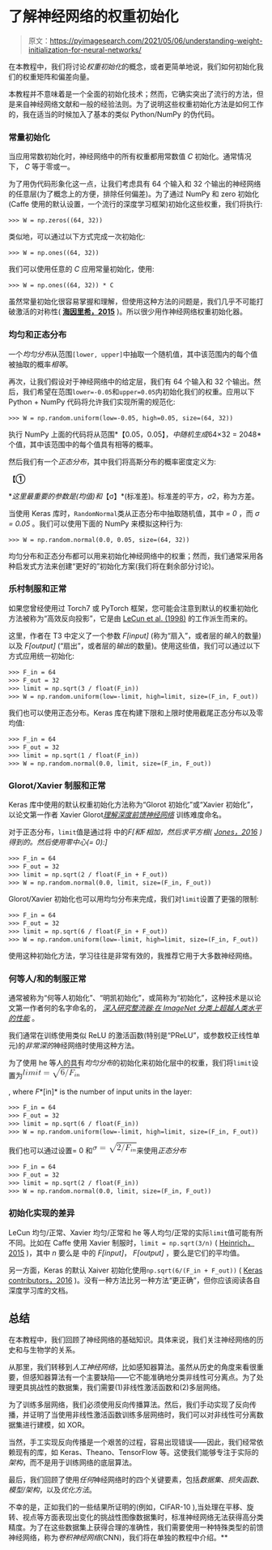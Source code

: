 # 了解神经网络的权重初始化

> 原文：<https://pyimagesearch.com/2021/05/06/understanding-weight-initialization-for-neural-networks/>

在本教程中，我们将讨论*权重初始化*的概念，或者更简单地说，我们如何初始化我们的权重矩阵和偏差向量。

本教程并不意味着是一个全面的初始化技术；然而，它确实突出了流行的方法，但是来自神经网络文献和一般的经验法则。为了说明这些权重初始化方法是如何工作的，我在适当的时候加入了基本的类似 Python/NumPy 的伪代码。

### **常量初始化**

当应用常数初始化时，神经网络中的所有权重都用常数值 *C* 初始化。通常情况下， *C* 等于零或一。

为了用伪代码形象化这一点，让我们考虑具有 64 个输入和 32 个输出的神经网络的任意层(为了概念上的方便，排除任何偏差)。为了通过 NumPy 和 zero 初始化(Caffe 使用的默认设置，一个流行的深度学习框架)初始化这些权重，我们将执行:

```
>>> W = np.zeros((64, 32))
```

类似地，可以通过以下方式完成一次初始化:

```
>>> W = np.ones((64, 32))
```

我们可以使用任意的 *C* 应用常量初始化，使用:

```
>>> W = np.ones((64, 32)) * C
```

虽然常量初始化很容易掌握和理解，但使用这种方法的问题是，我们几乎不可能打破激活的对称性( [**海因里希，2015**](https://github.com/NVIDIA/DIGITS/blob/master/examples/weight-init/README.md) )。所以很少用作神经网络权重初始化器。

### **均匀和正态分布**

一个*均匀分布*从范围`[lower, upper]`中抽取一个随机值，其中该范围内的每个值被抽取的概率*相等*。

再次，让我们假设对于神经网络中的给定层，我们有 64 个输入和 32 个输出。然后，我们希望在范围`lower=-0.05`和`upper=0.05`内初始化我们的权重。应用以下 Python + NumPy 代码将允许我们实现所需的规范化:

```
>>> W = np.random.uniform(low=-0.05, high=0.05, size=(64, 32))
```

执行 NumPy 上面的代码将从范围*【0.05，0.05】，*中随机生成*64×32 = 2048*个值，其中该范围中的每个值具有相等的概率。

然后我们有一个*正态分布*，其中我们将高斯分布的概率密度定义为:

**【①**

 **这里最重要的参数是(均值)和*【σ】*(标准差)。标准差的平方，*σ*2，称为方差。

当使用 Keras 库时，`RandomNormal`类从正态分布中抽取随机值，其中 *= 0* ，而 *σ = 0.05* 。我们可以使用下面的 NumPy 来模拟这种行为:

```
>>> W = np.random.normal(0.0, 0.05, size=(64, 32))
```

均匀分布和正态分布都可以用来初始化神经网络中的权重；然而，我们通常采用各种启发式方法来创建“更好的”初始化方案(我们将在剩余部分讨论)。

### **乐村制服和正常**

如果您曾经使用过 Torch7 或 PyTorch 框架，您可能会注意到默认的权重初始化方法被称为“高效反向投影”，它是由 [LeCun et al. (1998)](http://dl.acm.org/citation.cfm?id=645754.668382) 的工作派生而来的。

这里，作者在 T3 中定义了一个参数 *F[input]* (称为“扇入”，或者层的*输入*的数量)以及 *F[output]* (“扇出”，或者层的*输出*的数量)。使用这些值，我们可以通过以下方式应用统一初始化:

```
>>> F_in = 64
>>> F_out = 32
>>> limit = np.sqrt(3 / float(F_in))
>>> W = np.random.uniform(low=-limit, high=limit, size=(F_in, F_out))
```

我们也可以使用正态分布。Keras 库在构建下限和上限时使用截尾正态分布以及零均值:

```
>>> F_in = 64
>>> F_out = 32
>>> limit = np.sqrt(1 / float(F_in))
>>> W = np.random.normal(0.0, limit, size=(F_in, F_out))
```

### **Glorot/Xavier 制服和正常**

Keras 库中使用的默认权重初始化方法称为“Glorot 初始化”或“Xavier 初始化”，以论文第一作者 Xavier Glorot[*理解深度前馈神经网络*](http://proceedings.mlr.press/v9/glorot10a.html) 训练难度命名。

对于正态分布，`limit`值是通过将 中的*F[和*F*相加，然后求平方根( [Jones，2016](https://andyljones.tumblr.com/post/110998971763/an-explanation-of-xavier-initialization) )得到的。然后使用零中心(= 0):]*

```
>>> F_in = 64
>>> F_out = 32
>>> limit = np.sqrt(2 / float(F_in + F_out))
>>> W = np.random.normal(0.0, limit, size=(F_in, F_out))
```

Glorot/Xavier 初始化也可以用均匀分布来完成，我们对`limit`设置了更强的限制:

```
>>> F_in = 64
>>> F_out = 32
>>> limit = np.sqrt(6 / float(F_in + F_out))
>>> W = np.random.uniform(low=-limit, high=limit, size=(F_in, F_out))
```

使用这种初始化方法，学习往往是非常有效的，我推荐它用于大多数神经网络。

### **何等人/和的制服正常**

通常被称为“何等人初始化”、“明凯初始化”，或简称为“初始化”，这种技术是以论文第一作者何的名字命名的， [*深入研究整流器:在 ImageNet 分类上超越人类水平的性能*](http://arxiv.org/abs/1502.01852) 。

我们通常在训练使用类似 ReLU 的激活函数(特别是“PReLU”，或参数校正线性单元)的*非常深的*神经网络时使用这种方法。

为了使用 he 等人的具有*均匀分布*的初始化来初始化层中的权重，我们将`limit`设置为![limit = \sqrt{6 / F_{in}}](img/1ce41b2f47d63fb94aa56be7784a2c95.png "limit = \sqrt{6 / F_{in}}")

, where *F**[in]* is the number of input units in the layer:

```
>>> F_in = 64
>>> F_out = 32
>>> limit = np.sqrt(6 / float(F_in))
>>> W = np.random.uniform(low=-limit, high=limit, size=(F_in, F_out))
```

我们也可以通过设置= 0 和![\sigma = \sqrt{2/ F_{in}}](img/97a52a989045319d052a4406d3f83a12.png "\sigma = \sqrt{2/ F_{in}}")来使用*正态分布*

```
>>> F_in = 64
>>> F_out = 32
>>> limit = np.sqrt(2 / float(F_in))
>>> W = np.random.normal(0.0, limit, size=(F_in, F_out))
```

### **初始化实现的差异**

LeCun 均匀/正常、Xavier 均匀/正常和 he 等人均匀/正常的实际`limit`值可能有所不同。比如在 Caffe 使用 Xavier 制服时，`limit = np.sqrt(3/n)` ( [Heinrich，2015](https://github.com/NVIDIA/DIGITS/blob/master/examples/weight-init/README.md) )，其中 *n* 要么是 中的 *F[input]*， *F[output]* ，要么是它们的平均值。

另一方面，Keras 的默认 Xaiver 初始化使用`np.sqrt(6/(F_in + F_out))` ( [Keras contributors，2016](https://keras.io/initializers/#glorot_uniform) )。没有一种方法比另一种方法“更正确”，但你应该阅读各自深度学习库的文档。

## **总结**

在本教程中，我们回顾了神经网络的基础知识。具体来说，我们关注神经网络的历史和与生物学的关系。

从那里，我们转移到*人工神经网络*，比如感知器算法。虽然从历史的角度来看很重要，但感知器算法有一个主要缺陷——它不能准确地分类非线性可分离点。为了处理更具挑战性的数据集，我们需要(1)非线性激活函数和(2)多层网络。

为了训练多层网络，我们必须使用反向传播算法。然后，我们手动实现了反向传播，并证明了当使用非线性激活函数训练多层网络时，我们可以对非线性可分离数据集进行建模，如 XOR。

当然，手工实现反向传播是一个艰苦的过程，容易出现错误——因此，我们经常依赖现有的库，如 Keras、Theano、TensorFlow 等。这使我们能够专注于实际的*架构*，而不是用于训练网络的底层算法。

最后，我们回顾了使用*任何*神经网络时的四个关键要素，包括*数据集*、*损失函数*、*模型/架构*，以及*优化方法*。

不幸的是，正如我们的一些结果所证明的(例如，CIFAR-10 ),当处理在平移、旋转、视点等方面表现出变化的挑战性图像数据集时，标准神经网络无法获得高分类精度。为了在这些数据集上获得合理的准确性，我们需要使用一种特殊类型的前馈神经网络，称为*卷积神经网络*(CNN)，我们将在单独的教程中介绍。**